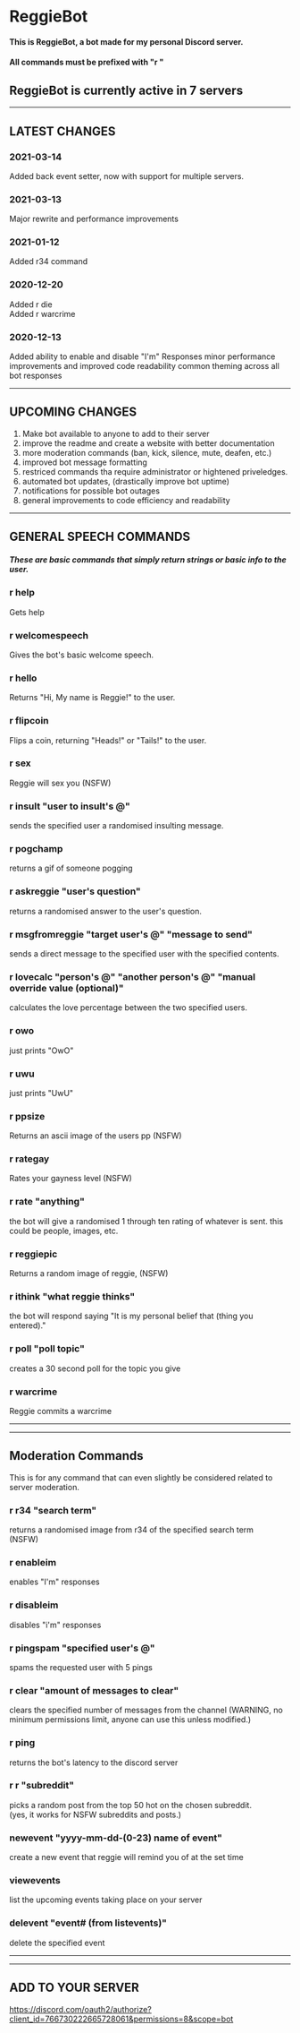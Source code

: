 # ReggieBot

#### This is ReggieBot, a bot made for my personal Discord server. 
#### All commands must be prefixed with "r " 

## ReggieBot is currently active in 7 servers
___

## LATEST CHANGES

### 2021-03-14
Added back event setter, now with support for multiple servers.

### 2021-03-13
Major rewrite and performance improvements

### 2021-01-12  
Added r34 command

### 2020-12-20
Added r die  
Added r warcrime  

### 2020-12-13
Added ability to enable and disable "I'm" Responses
minor performance improvements and improved code readability
common theming across all bot responses

___
## UPCOMING CHANGES
1. Make bot available to anyone to add to their server
2. improve the readme and create a website with better documentation
3. more moderation commands (ban, kick, silence, mute, deafen, etc.)
4. improved bot message formatting
5. restriced commands tha require administrator or hightened priveledges.
6. automated bot updates, (drastically improve bot uptime)
7. notifications for possible bot outages
8. general improvements to code efficiency and readability
___

## GENERAL SPEECH COMMANDS
##### These are basic commands that simply return strings or basic info to the user.  

### r help
Gets help

### r welcomespeech
Gives the bot's basic welcome speech.

### r hello
Returns "Hi, My name is Reggie!" to the user.

### r flipcoin
Flips a coin, returning "Heads!" or "Tails!" to the user.

### r sex
Reggie will sex you (NSFW)

### r insult "user to insult's @"
sends the specified user a randomised insulting message.

### r pogchamp
returns a gif of someone pogging

### r askreggie "user's question"
returns a randomised answer to the user's question.

### r msgfromreggie "target user's @" "message to send"
sends a direct message to the specified user with the specified contents.

### r lovecalc "person's @" "another person's @" "manual override value (optional)"
calculates the love percentage between the two specified users.

### r owo
just prints "OwO"

### r uwu
just prints "UwU"

### r ppsize
Returns an ascii image of the users pp (NSFW)

### r rategay
Rates your gayness level (NSFW)

### r rate "anything"
the bot will give a randomised 1 through ten rating of whatever is sent. this could be people, images, etc.

### r reggiepic
Returns a random image of reggie, (NSFW)

### r ithink "what reggie thinks"
the bot will respond saying "It is my personal belief that (thing you entered)."  

### r poll "poll topic"
creates a 30 second poll for the topic you give

### r warcrime
Reggie commits a warcrime
___
___

## Moderation Commands
This is for any command that can even slightly be considered related to server moderation.

### r r34 "search term"  
returns a randomised image from r34 of the specified search term  
(NSFW)

### r enableim
enables "I'm" responses

### r disableim
disables "i'm" responses

### r pingspam "specified user's @"
spams the requested user with 5 pings

### r clear "amount of messages to clear"
clears the specified number of messages from the channel
(WARNING, no minimum permissions limit, anyone can use this unless modified.)

### r ping
returns the bot's latency to the discord server

### r r "subreddit"
picks a random post from the top 50 hot on the chosen subreddit.  
(yes, it works for NSFW subreddits and posts.)

### newevent "yyyy-mm-dd-(0-23) name of event" 
create a new event that reggie will remind you of at the set time

### viewevents 
list the upcoming events taking place on your server

### delevent "event# (from listevents)" 
delete the specified event

___
___
## ADD TO YOUR SERVER
https://discord.com/oauth2/authorize?client_id=766730222665728061&permissions=8&scope=bot 